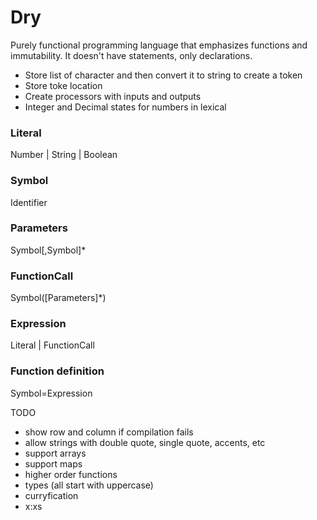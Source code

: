 # Dry
Purely functional programming language that emphasizes functions and immutability. It doesn't have statements, only declarations.

* Store list of character and then convert it to string to create a token
* Store toke location
* Create processors with inputs and outputs
* Integer and Decimal states for numbers in lexical

### Literal
Number | String | Boolean

### Symbol
Identifier

### Parameters
Symbol[,Symbol]*

### FunctionCall
Symbol([Parameters]*)

### Expression
Literal | FunctionCall

### Function definition
Symbol=Expression

TODO
* show row and column if compilation fails
* allow strings with double quote, single quote, accents, etc
* support arrays
* support maps
* higher order functions
* types (all start with uppercase)
* curryfication
* x:xs